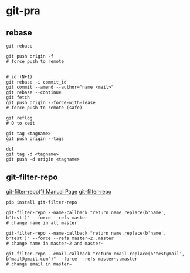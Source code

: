 # git-pra

## rebase

```
git rebase

git push origin -f
# force push to remote


# id:(N+1)
git rebase -i commit_id
git commit --amend --author="name <mail>"
git rebase --continue
git fetch
git push origin --force-with-lease
# force push to remote (safe)

git reflog
# Q to xeit

git tag <tagname>
git push origin --tags

del
git tag -d <tagname>
git push -d origin <tagname>
```

## git-filter-repo

[git-filter-repo(1) Manual Page](https://htmlpreview.github.io/?https://github.com/newren/git-filter-repo/blob/docs/html/git-filter-repo.html#CALLBACKS)
[git-filter-repo](https://help.aliyun.com/document_detail/206833.html)

```
pip install git-filter-repo

git-filter-repo --name-callback "return name.replace(b'name', b'test')" --force --refs master
# change name in all master

git-filter-repo --name-callback "return name.replace(b'name', b'test')" --force --refs master~2..master
# change name in master~2 and master~

git-filter-repo --email-callback "return email.replace(b'test@mail', b'mail@gmail.com')" --force --refs master~..master
# change email in master~
```